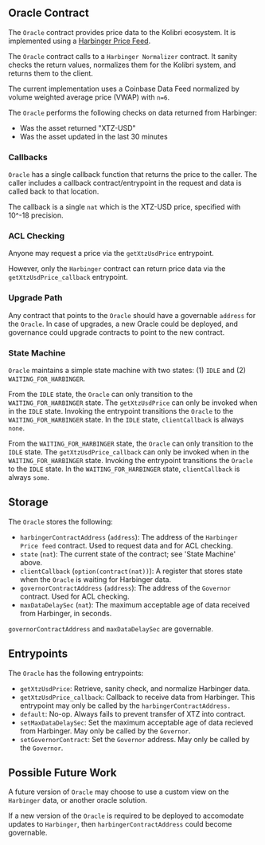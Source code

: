 ## Oracle Contract

The `Oracle` contract provides price data to the Kolibri ecosystem. It is implemented using a [Harbinger Price Feed](#/project-info/oracle/harbinger).

The `Oracle` contract calls to a `Harbinger Normalizer` contract. It sanity checks the return values, normalizes them for the Kolibri system, and returns them to the client. 

The current implementation uses a Coinbase Data Feed normalized by volume weighted average price (VWAP) with `n=6`.

The `Oracle` performs the following checks on data returned from Harbinger:
- Was the asset returned "XTZ-USD"
- Was the asset updated in the last 30 minutes

### Callbacks

`Oracle` has a single callback function that returns the price to the caller. The caller includes a callback contract/entrypoint in the request and data is called back to that location.

The callback is a single `nat` which is the XTZ-USD price, specified with 10^-18 precision.

### ACL Checking

Anyone may request a price via the `getXtzUsdPrice` entrypoint.

However, only the `Harbinger` contract can return price data via the `getXtzUsdPrice_callback` entrypoint.

### Upgrade Path

Any contract that points to the `Oracle` should have a governable `address` for the `Oracle`. In case of upgrades, a new Oracle could be deployed, and governance could upgrade contracts to point to the new contract.

### State Machine

`Oracle` maintains a simple state machine with two states: (1) `IDLE` and (2) `WAITING_FOR_HARBINGER`. 

From the `IDLE` state, the `Oracle` can only transition to the `WAITING_FOR_HARBINGER` state. The `getXtzUsdPrice` can only be invoked when in the `IDLE` state. Invoking the entrypoint transitions the `Oracle` to the `WAITING_FOR_HARBINGER` state. In the `IDLE` state, `clientCallback` is always `none`.

From the `WAITING_FOR_HARBINGER` state, the `Oracle` can only transition to the `IDLE` state. The `getXtzUsdPrice_callback` can only be invoked when in the `WAITING_FOR_HARBINGER` state. Invoking the entrypoint transitions the `Oracle` to the `IDLE` state.  In the `WAITING_FOR_HARBINGER` state, `clientCallback` is always `some`.

## Storage

The `Oracle` stores the following:
- `harbingerContractAddress` (`address`): The address of the `Harbinger Price feed` contract. Used to request data and for ACL checking.
- `state` (`nat`): The current state of the contract; see 'State Machine' above.
- `clientCallback` (`option(contract(nat))`): A register that stores state when the `Oracle` is waiting for Harbinger data.
- `governorContractAddress` (`address`): The address of the `Governor` contract. Used for ACL checking.
- `maxDataDelaySec` (`nat`): The maximum acceptable age of data received from Harbinger, in seconds.

`governorContractAddress` and `maxDataDelaySec` are governable.

## Entrypoints

The `Oracle` has the following entrypoints:
- `getXtzUsdPrice`: Retrieve, sanity check, and normalize Harbinger data.
- `getXtzUsdPrice_callback`: Callback to receive data from Harbinger. This entrypoint may only be called by the `harbingerContractAddress.`
- `default`: No-op. Always fails to prevent transfer of XTZ into contract.
- `setMaxDataDelaySec`: Set the maximum acceptable age of data recieved from Harbinger. May only be called by the `Governor`.
- `setGovernorContract`: Set the `Governor` address. May only be called by the `Governor`.

## Possible Future Work

A future version of `Oracle` may choose to use a custom view on the `Harbinger` data, or another oracle solution.

If a new version of the `Oracle` is required to be deployed to accomodate updates to `Harbinger`, then `harbingerContractAddress` could become governable.
